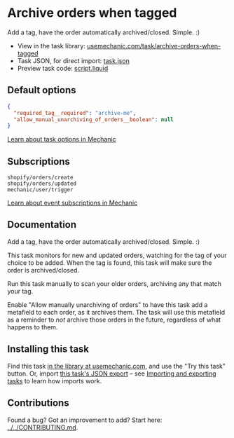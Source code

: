 # Archive orders when tagged

Add a tag, have the order automatically archived/closed. Simple. :)

* View in the task library: [usemechanic.com/task/archive-orders-when-tagged](https://usemechanic.com/task/archive-orders-when-tagged)
* Task JSON, for direct import: [task.json](../../tasks/archive-orders-when-tagged.json)
* Preview task code: [script.liquid](./script.liquid)

## Default options

```json
{
  "required_tag__required": "archive-me",
  "allow_manual_unarchiving_of_orders__boolean": null
}
```

[Learn about task options in Mechanic](https://docs.usemechanic.com/article/471-task-options)

## Subscriptions

```liquid
shopify/orders/create
shopify/orders/updated
mechanic/user/trigger
```

[Learn about event subscriptions in Mechanic](https://docs.usemechanic.com/article/408-subscriptions)

## Documentation

Add a tag, have the order automatically archived/closed. Simple. :)

This task monitors for new and updated orders, watching for the tag of your choice to be added. When the tag is found, this task will make sure the order is archived/closed.

Run this task manually to scan your older orders, archiving any that match your tag.

Enable "Allow manually unarchiving of orders" to have this task add a metafield to each order, as it archives them. The task will use this metafield as a reminder to _not_ archive those orders in the future, regardless of what happens to them.

## Installing this task

Find this task [in the library at usemechanic.com](https://usemechanic.com/task/archive-orders-when-tagged), and use the "Try this task" button. Or, import [this task's JSON export](../../tasks/archive-orders-when-tagged.json) – see [Importing and exporting tasks](https://docs.usemechanic.com/article/505-importing-and-exporting-tasks) to learn how imports work.

## Contributions

Found a bug? Got an improvement to add? Start here: [../../CONTRIBUTING.md](../../CONTRIBUTING.md).
